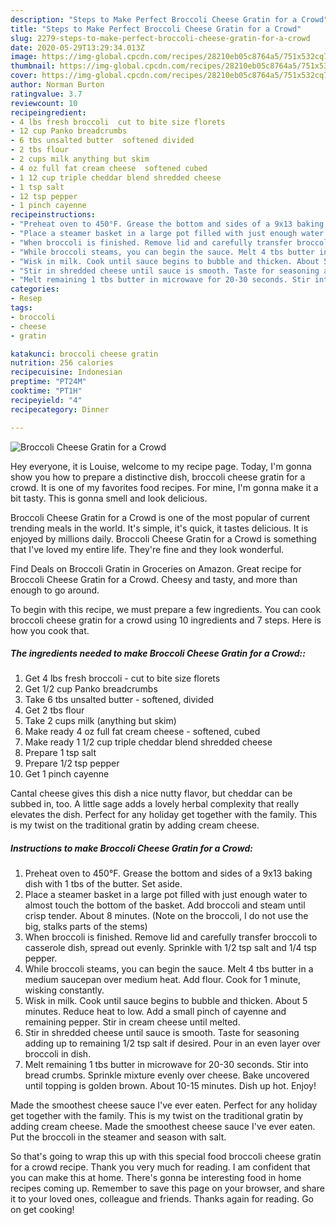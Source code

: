 ```yaml
---
description: "Steps to Make Perfect Broccoli Cheese Gratin for a Crowd"
title: "Steps to Make Perfect Broccoli Cheese Gratin for a Crowd"
slug: 2279-steps-to-make-perfect-broccoli-cheese-gratin-for-a-crowd
date: 2020-05-29T13:29:34.013Z
image: https://img-global.cpcdn.com/recipes/28210eb05c8764a5/751x532cq70/broccoli-cheese-gratin-for-a-crowd-recipe-main-photo.jpg
thumbnail: https://img-global.cpcdn.com/recipes/28210eb05c8764a5/751x532cq70/broccoli-cheese-gratin-for-a-crowd-recipe-main-photo.jpg
cover: https://img-global.cpcdn.com/recipes/28210eb05c8764a5/751x532cq70/broccoli-cheese-gratin-for-a-crowd-recipe-main-photo.jpg
author: Norman Burton
ratingvalue: 3.7
reviewcount: 10
recipeingredient:
- 4 lbs fresh broccoli  cut to bite size florets
- 12 cup Panko breadcrumbs
- 6 tbs unsalted butter  softened divided
- 2 tbs flour
- 2 cups milk anything but skim
- 4 oz full fat cream cheese  softened cubed
- 1 12 cup triple cheddar blend shredded cheese
- 1 tsp salt
- 12 tsp pepper
- 1 pinch cayenne
recipeinstructions:
- "Preheat oven to 450°F. Grease the bottom and sides of a 9x13 baking dish with 1 tbs of the butter. Set aside."
- "Place a steamer basket in a large pot filled with just enough water to almost touch the bottom of the basket. Add broccoli and steam until crisp tender. About 8 minutes. (Note on the broccoli, I do not use the big, stalks parts of the stems)"
- "When broccoli is finished. Remove lid and carefully transfer broccoli to casserole dish, spread out evenly. Sprinkle with 1/2 tsp salt and 1/4 tsp pepper."
- "While broccoli steams, you can begin the sauce. Melt 4 tbs butter in a medium saucepan over medium heat. Add flour. Cook for 1 minute, wisking constantly."
- "Wisk in milk. Cook until sauce begins to bubble and thicken. About 5 minutes. Reduce heat to low. Add a small pinch of cayenne and remaining pepper. Stir in cream cheese until melted."
- "Stir in shredded cheese until sauce is smooth. Taste for seasoning adding up to remaining 1/2 tsp salt if desired. Pour in an even layer over broccoli in dish."
- "Melt remaining 1 tbs butter in microwave for 20-30 seconds. Stir into bread crumbs. Sprinkle mixture evenly over cheese. Bake uncovered until topping is golden brown. About 10-15 minutes. Dish up hot. Enjoy!"
categories:
- Resep
tags:
- broccoli
- cheese
- gratin

katakunci: broccoli cheese gratin
nutrition: 256 calories
recipecuisine: Indonesian
preptime: "PT24M"
cooktime: "PT1H"
recipeyield: "4"
recipecategory: Dinner

---
```



![Broccoli Cheese Gratin for a Crowd](https://img-global.cpcdn.com/recipes/28210eb05c8764a5/751x532cq70/broccoli-cheese-gratin-for-a-crowd-recipe-main-photo.jpg)

Hey everyone, it is Louise, welcome to my recipe page. Today, I'm gonna show you how to prepare a distinctive dish, broccoli cheese gratin for a crowd. It is one of my favorites food recipes. For mine, I'm gonna make it a bit tasty. This is gonna smell and look delicious.

Broccoli Cheese Gratin for a Crowd is one of the most popular of current trending meals in the world. It's simple, it's quick, it tastes delicious. It is enjoyed by millions daily. Broccoli Cheese Gratin for a Crowd is something that I've loved my entire life. They're fine and they look wonderful.

Find Deals on Broccoli Gratin in Groceries on Amazon. Great recipe for Broccoli Cheese Gratin for a Crowd. Cheesy and tasty, and more than enough to go around.


To begin with this recipe, we must prepare a few ingredients. You can cook broccoli cheese gratin for a crowd using 10 ingredients and 7 steps. Here is how you cook that.

##### The ingredients needed to make Broccoli Cheese Gratin for a Crowd::

1. Get 4 lbs fresh broccoli - cut to bite size florets
1. Get 1/2 cup Panko breadcrumbs
1. Take 6 tbs unsalted butter - softened, divided
1. Get 2 tbs flour
1. Take 2 cups milk (anything but skim)
1. Make ready 4 oz full fat cream cheese - softened, cubed
1. Make ready 1 1/2 cup triple cheddar blend shredded cheese
1. Prepare 1 tsp salt
1. Prepare 1/2 tsp pepper
1. Get 1 pinch cayenne


Cantal cheese gives this dish a nice nutty flavor, but cheddar can be subbed in, too. A little sage adds a lovely herbal complexity that really elevates the dish. Perfect for any holiday get together with the family. This is my twist on the traditional gratin by adding cream cheese. 

##### Instructions to make Broccoli Cheese Gratin for a Crowd:

1. Preheat oven to 450°F. Grease the bottom and sides of a 9x13 baking dish with 1 tbs of the butter. Set aside.
1. Place a steamer basket in a large pot filled with just enough water to almost touch the bottom of the basket. Add broccoli and steam until crisp tender. About 8 minutes. (Note on the broccoli, I do not use the big, stalks parts of the stems)
1. When broccoli is finished. Remove lid and carefully transfer broccoli to casserole dish, spread out evenly. Sprinkle with 1/2 tsp salt and 1/4 tsp pepper.
1. While broccoli steams, you can begin the sauce. Melt 4 tbs butter in a medium saucepan over medium heat. Add flour. Cook for 1 minute, wisking constantly.
1. Wisk in milk. Cook until sauce begins to bubble and thicken. About 5 minutes. Reduce heat to low. Add a small pinch of cayenne and remaining pepper. Stir in cream cheese until melted.
1. Stir in shredded cheese until sauce is smooth. Taste for seasoning adding up to remaining 1/2 tsp salt if desired. Pour in an even layer over broccoli in dish.
1. Melt remaining 1 tbs butter in microwave for 20-30 seconds. Stir into bread crumbs. Sprinkle mixture evenly over cheese. Bake uncovered until topping is golden brown. About 10-15 minutes. Dish up hot. Enjoy!


Made the smoothest cheese sauce I&#39;ve ever eaten. Perfect for any holiday get together with the family. This is my twist on the traditional gratin by adding cream cheese. Made the smoothest cheese sauce I&#39;ve ever eaten. Put the broccoli in the steamer and season with salt. 

So that's going to wrap this up with this special food broccoli cheese gratin for a crowd recipe. Thank you very much for reading. I am confident that you can make this at home. There's gonna be interesting food in home recipes coming up. Remember to save this page on your browser, and share it to your loved ones, colleague and friends. Thanks again for reading. Go on get cooking!
